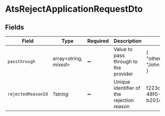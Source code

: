 # AtsRejectApplicationRequestDto


## Fields

| Field                                     | Type                                      | Required                                  | Description                               | Example                                   |
| ----------------------------------------- | ----------------------------------------- | ----------------------------------------- | ----------------------------------------- | ----------------------------------------- |
| `passthrough`                             | array<string, *mixed*>                    | :heavy_minus_sign:                        | Value to pass through to the provider     | {<br/>"other_known_names": "John Doe"<br/>} |
| `rejectedReasonId`                        | *?string*                                 | :heavy_minus_sign:                        | Unique identifier of the rejection reason | f223d7f6-908b-48f0-9237-b201c307f609      |